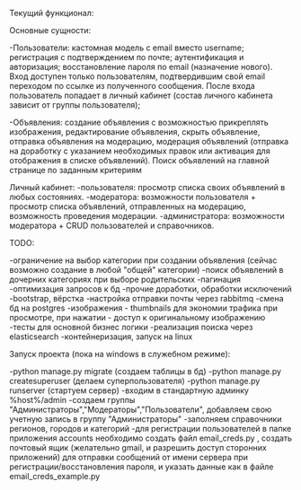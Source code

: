 Текущий функционал:

Основные сущности:

-Пользователи: кастомная модель с email вместо username; регистрация с подтверждением по почте; аутентификация и авторизация; восстановление пароля по email (назначение нового). Вход доступен только пользователям, подтвердившим свой email переходом по ссылке из полученного сообщения. После входа пользователь попадает в личный кабинет (состав личного кабинета зависит от группы пользователя);

-Объявления: создание объявления с возможностью прикреплять изображения, редактирование объявления, скрыть объявление, отправка объявления на модерацию, модерация объявлений (отправка на доработку с указанием необходимых правок или активация для отображения в списке объявлений). Поиск объявлений на главной странице по заданным критериям


Личный кабинет: 
-пользователя: просмотр списка своих объявлений в любых состояниях.
-модератора: возможности пользователя + просмотр списка объявлений, отправленных на модерацию, возможность проведения модерации.
-администратора: возможности модератора + CRUD пользователей и справочников.


TODO:

-ограничение на выбор категории при создании объявления (сейчас возможно создание в любой "общей" категории)
-поиск объявлений в дочерних категориях при выборе родительских
-пагинация
-оптимизация запросов к бд
-прочие доработки, обработки исключений
-bootstrap, вёрстка
-настройка отправки почты через rabbitmq
-смена бд на postgres
-изображения - thumbnails для экономии трафика при просмотре, при нажатии - доступ к оригинальному изображению
-тесты для основной бизнес логики
-реализация поиска через elasticsearch
-контейнеризация, запуск на linux



Запуск проекта (пока на windows в служебном режиме):

-python manage.py migrate (создаем таблицы в бд)
-python manage.py createsuperuser (делаем суперпользователя)
-python manage.py runserver (стартуем сервер)
-входим в стандартную админку %host%/admin
-создаем группы "Администраторы","Модераторы","Пользователи", добавляем свою учетную запись в группу "Администраторы"
-заполняем справочники регионов, городов и категорий
-для регистрации пользователей в папке приложения accounts необходимо создать файл email_creds.py , создать почтовый ящик (желательно gmail, и разрешить доступ сторонних приложений) для отправки сообщений от имени сервера при регистрации/восстановления пароля, и указать данные как в файле email_creds_example.py
